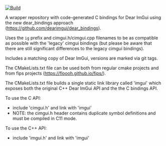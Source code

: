 [![Build](https://github.com/floooh/dcimgui/actions/workflows/build.yml/badge.svg)](https://github.com/floooh/dcimgui/actions/workflows/build.yml)

A wrapper repository with code-generated C bindings for Dear ImGui using
the new dear_bindings approach (https://github.com/dearimgui/dear_bindings).

Uses the `ig` prefix and cimgui.h/cimgui.cpp filenames to be as compatible
as possible with the 'legacy' cimgui bindings (but please be aware that
there are still significant differences to the legacy cimgui bindings).

Includes a matching copy of Dear ImGui, versions are marked via git tags.

The CMakeLists.txt file can be used both from regular cmake projects and
from fips projects (https://floooh.github.io/fips/).

The CMakeLists.txt file builds a single static link library called 'imgui'
which exposes both the original C++ Dear ImGui API and the the C bindings
API.

To use the C API:

- include 'cimgui.h' and link with 'imgui'
- NOTE: the cimgui.h header contains duplicate symbol definitions and
  must be compiled in C11 mode.

To use the C++ API:

- include 'imgui.h' and link with 'imgui'
